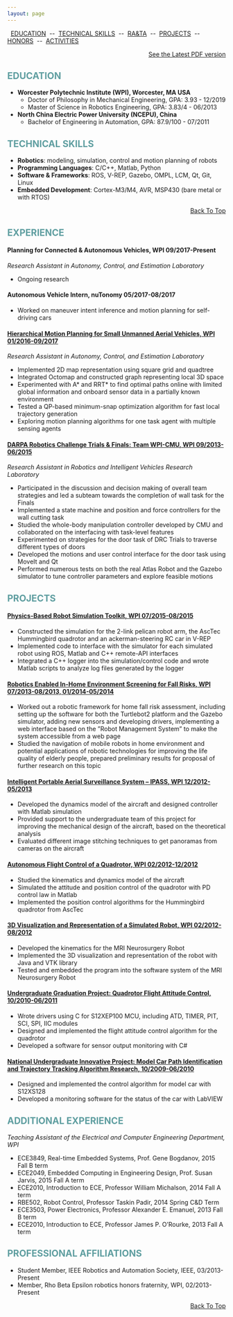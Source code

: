 ```yaml
---
layout: page
---
```


<a name="TOP"></a>

&nbsp; [EDUCATION](#EDUCATION) &nbsp;--&nbsp; [TECHNICAL SKILLS](#SKILLS) &nbsp;--&nbsp; [RA&TA](#RATA) &nbsp;--&nbsp; [PROJECTS](#PROJECTS) &nbsp;--&nbsp;  [HONORS](#HONORS) &nbsp;--&nbsp; [ACTIVITIES](#ACTIVITIES)

<p></p>
<p align="right"><a href="{{ root_url }}/resume/Ruixiang_Du_Resume.pdf">See the Latest PDF version</a></p>

<a name="EDUCATION"></a>

## <span style="color: CadetBlue  ">EDUCATION</span>


* **Worcester Polytechnic Institute (WPI), Worcester, MA USA**
	- Doctor of Philosophy in Mechanical Engineering, GPA: 3.93 - 12/2019
	- Master of Science in Robotics Engineering, GPA: 3.83/4 - 06/2013
* **North China Electric Power University (NCEPU), China**
	- Bachelor of Engineering in Automation, GPA: 87.9/100 - 07/2011

<a name="SKILLS"></a>

## <span style="color: CadetBlue ">TECHNICAL SKILLS</span>

* **Robotics**: modeling, simulation, control and motion planning of robots
* **Programming Languages**: C/C++, Matlab, Python
* **Software & Frameworks**: ROS, V-REP, Gazebo, OMPL, LCM, Qt, Git, Linux
* **Embedded Development**: Cortex-M3/M4, AVR, MSP430 (bare metal or with RTOS)

<p align="right"><a href="#TOP">Back To Top</a></p>

<a name="EXPERIENCE"></a>

## <span style="color: CadetBlue ">EXPERIENCE</span>

#### Planning for Connected & Autonomous Vehicles, WPI 09/2017-Present
*Research Assistant in Autonomy, Control, and Estimation Laboratory*

- Ongoing research

#### Autonomous Vehicle Intern, nuTonomy 05/2017-08/2017

- Worked on maneuver intent inference and motion planning for self-driving cars

#### [Hierarchical Motion Planning for Small Unmanned Aerial Vehicles, WPI 01/2016-09/2017](/projects/uav_planning)
*Research Assistant in Autonomy, Control, and Estimation Laboratory*

- Implemented 2D map representation using square grid and quadtree
- Integrated Octomap and constructed graph representing local 3D space
- Experimented with A* and RRT* to find optimal paths online with limited global information
and onboard sensor data in a partially known environment
- Tested a QP-based minimum-snap optimization algorithm for fast local trajectory generation
- Exploring motion planning algorithms for one task agent with multiple sensing agents

#### [DARPA Robotics Challenge Trials & Finals: Team WPI-CMU, WPI  09/2013-06/2015](/projects/drc)
*Research Assistant in Robotics and Intelligent Vehicles Research Laboratory*

<!--
<img src="/img/projects/drc_drill_robot.JPG" height="80"/>
<img src="/img/projects/drc_drill_hole.JPG" height="80" />
-->
- Participated in the discussion and decision making of overall team strategies and led a subteam towards the completion of wall task for the Finals
- Implemented a state machine and position and force controllers for the wall cutting task
- Studied the whole-body manipulation controller developed by CMU and collaborated on the
interfacing with task-level features
- Experimented on strategies for the door task of DRC Trials to traverse different types of doors
- Developed the motions and user control interface for the door task using MoveIt and Qt
- Performed numerous tests on both the real Atlas Robot and the Gazebo simulator to tune
controller parameters and explore feasible motions

<a name="PROJECTS"></a>

## <span style="color: CadetBlue ">PROJECTS</span>

#### [Physics-Based Robot Simulation Toolkit, WPI 07/2015-08/2015](/projects/robotsim)
<!--
<img src="/img/projects/sim_pelican_arm.jpg" height="80"/>
<img src="/img/projects/sim_quadrotor.jpg" height="80" />
<img src="/img/projects/sim_rc_car.png" height="80"/>
<img src="/img/projects/sim_log.png" height="80"/>
-->
- Constructed the simulation for the 2-link pelican robot arm, the AscTec Hummingbird quadrotor and an ackerman-steering RC car in V-REP
- Implemented code to interface with the simulator for each simulated robot using ROS, Matlab and C++ remote-API interfaces
- Integrated a C++ logger into the simulation/control code and wrote Matlab scripts to analyze log files generated by the logger

#### [Robotics Enabled In-Home Environment Screening for Fall Risks, WPI 07/2013-08/2013, 01/2014-05/2014](/projects/fallrisk)
<!--
<img src="/img/projects/fall_risk_turtle.jpg" height="80"/>
<img src="/img/projects/web_interface.png" height="80"/>
-->
- Worked out a robotic framework for home fall risk assessment, including setting up the software for both the Turtlebot2 platform and the Gazebo simulator, adding new sensors and
developing drivers, implementing a web interface based on the ”Robot Management System”
to make the system accessible from a web page
- Studied the navigation of mobile robots in home environment and potential applications of
robotic technologies for improving the life quality of elderly people, prepared preliminary
results for proposal of further research on this topic


#### [Intelligent Portable Aerial Surveillance System – IPASS, WPI 12/2012-05/2013](/projects/ipass)
<!--
<img src="/img/projects/basic_model_02.jpg" height="80"/>
<img src="/img/projects/Picture1.jpg" height="80"/>
-->
- Developed the dynamics model of the aircraft and designed controller with Matlab simulation
- Provided support to the undergraduate team of this project for improving the mechanical
design of the aircraft, based on the theoretical analysis
- Evaluated different image stitching techniques to get panoramas from cameras on the aircraft

<!-- <p align="right"><a href="#TOP">Back To Top</a></p> -->

#### [Autonomous Flight Control of a Quadrotor, WPI 02/2012-12/2012](/projects/quadrotor)
<!--
<img src="/img/projects/autonomous_quadrotor.png" height="80"/>
<img src="/img/projects/humming_bird.JPG" height="80"/>
-->
- Studied the kinematics and dynamics model of the aircraft
- Simulated the attitude and position control of the quadrotor with PD control law in Matlab
- Implemented the position control algorithms for the Hummingbird quadrotor from AscTec


#### [3D Visualization and Representation of a Simulated Robot, WPI 02/2012-08/2012](/projects/mri_vtk)
<!--
<img src="/img/projects/vtk.png" height="80"/>
<img src="/img/projects/vtk_robot.jpg" height="80"/>
-->
- Developed the kinematics for the MRI Neurosurgery Robot
- Implemented the 3D visualization and representation of the robot with Java and VTK library
- Tested and embedded the program into the software system of the MRI Neurosurgery Robot


#### [Undergraduate Graduation Project: Quadrotor Flight Attitude Control, 10/2010-06/2011](/projects/quadrotor)
<!--
<img src="/img/projects/02_quadrotor.JPG" height="80"/>
<img src="/img/projects/02_Sensor_Monitor.JPG" height="80"/>
-->
- Wrote drivers using C for S12XEP100 MCU, including ATD, TIMER, PIT, SCI, SPI, IIC modules
- Designed and implemented the flight attitude control algorithm for the quadrotor
- Developed a software for sensor output monitoring with C#

#### [National Undergraduate Innovative Project: Model Car Path Identification and Trajectory Tracking Algorithm Research, 10/2009-06/2010](/projects/freescale)
<!--
<img src="/img/projects/01_car_model_01.jpg" height="80"/>
<img src="/img/projects/labview_car.png" height="80"/>
-->
- Designed and implemented the control algorithm for model car with S12XS128
- Developed a monitoring software for the status of the car with LabVIEW

<a name="TA"></a>

## <span style="color: CadetBlue ">ADDITIONAL EXPERIENCE</span>

*Teaching Assistant of the Electrical and Computer Engineering Department, WPI*

- ECE3849, Real-time Embedded Systems, Prof. Gene Bogdanov, 2015 Fall B term
- ECE2049, Embedded Computing in Engineering Design, Prof. Susan Jarvis, 2015 Fall A term
- ECE2010, Introduction to ECE, Professor William Michalson, 2014 Fall A term
- RBE502, Robot Control, Professor Taskin Padir, 2014 Spring C&D Term
- ECE3503, Power Electronics, Professor Alexander E. Emanuel, 2013 Fall B term
- ECE2010, Introduction to ECE, Professor James P. O’Rourke, 2013 Fall A term

<a name="AFFILIATIONS"></a>

## <span style="color: CadetBlue ">PROFESSIONAL AFFILIATIONS</span>

- Student Member, IEEE Robotics and Automation Society, IEEE, 03/2013-Present
- Member, Rho Beta Epsilon robotics honors fraternity, WPI, 02/2013-Present

<p align="right"><a href="#TOP">Back To Top</a></p>
